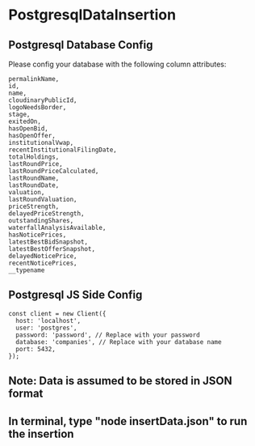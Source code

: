 # PostgresqlDataInsertion

## Postgresql Database Config
Please config your database with the following column attributes:
```
permalinkName,
id,
name,
cloudinaryPublicId,
logoNeedsBorder,
stage,
exitedOn,
hasOpenBid,
hasOpenOffer,
institutionalVwap,
recentInstitutionalFilingDate,
totalHoldings,
lastRoundPrice,
lastRoundPriceCalculated,
lastRoundName,
lastRoundDate,
valuation,
lastRoundValuation,
priceStrength,
delayedPriceStrength,
outstandingShares,
waterfallAnalysisAvailable,
hasNoticePrices,
latestBestBidSnapshot,
latestBestOfferSnapshot,
delayedNoticePrice,
recentNoticePrices,
__typename
```

## Postgresql JS Side Config
```
const client = new Client({
  host: 'localhost',
  user: 'postgres',
  password: 'password', // Replace with your password
  database: 'companies', // Replace with your database name
  port: 5432,
});
```

## Note: Data is assumed to be stored in JSON format


## In terminal, type "node insertData.json" to run the insertion
